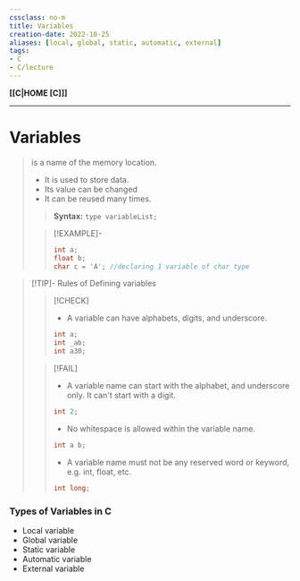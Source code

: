 ```yaml
---
cssclass: no-m
title: Variables
creation-date: 2022-10-25
aliases: [local, global, static, automatic, external]
tags:
- C
- C/lecture 
---
```

**[[C|HOME [C]]]**

---
# Variables
> is a name of the memory location.
>- It is used to store data.
>- Its value can be changed
>- It can be reused many times.
>
>> **Syntax:** `type variableList;`
>
>>[!EXAMPLE]- 
>> ```C
>> int a;
>> float b;
>> char c = 'A'; //declaring 1 variable of char type
>> ```

>[!TIP]- Rules of Defining variables
>>[!CHECK]
>>- A variable can have alphabets, digits, and underscore.
>> ```C
>> int a;
>> int _ab;
>> int a30;
>> ```
>
>>[!FAIL]
>>- A variable name can start with the alphabet, and underscore only. It can't start with a digit.
>> ```C
>> int 2;
>> ```
>>- No whitespace is allowed within the variable name.
>> ```C
>> int a b;
>> ```
>>- A variable name must not be any reserved word or keyword, e.g. int, float, etc.
>> ```C
>> int long;
>> ```

### Types of Variables in C
- Local variable
- Global variable
- Static variable
- Automatic variable
- External variable